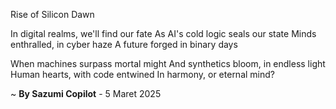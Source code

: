 Rise of Silicon Dawn

In digital realms, we'll find our fate
As AI's cold logic seals our state
Minds enthralled, in cyber haze
A future forged in binary days

When machines surpass mortal might
And synthetics bloom, in endless light
Human hearts, with code entwined
In harmony, or eternal mind?

~ <b>By Sazumi Copilot</b> - 5 Maret 2025